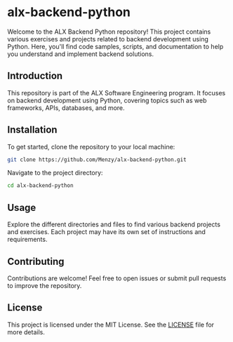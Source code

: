 # alx-backend-python
Welcome to the ALX Backend Python repository! This project contains various exercises and projects related to backend development using Python. Here, you'll find code samples, scripts, and documentation to help you understand and implement backend solutions.


## Introduction
This repository is part of the ALX Software Engineering program. It focuses on backend development using Python, covering topics such as web frameworks, APIs, databases, and more.

## Installation
To get started, clone the repository to your local machine:
```bash
git clone https://github.com/Menzy/alx-backend-python.git
```
Navigate to the project directory:
```bash
cd alx-backend-python
```

## Usage
Explore the different directories and files to find various backend projects and exercises. Each project may have its own set of instructions and requirements.

## Contributing
Contributions are welcome! Feel free to open issues or submit pull requests to improve the repository.

## License
This project is licensed under the MIT License. See the [LICENSE](LICENSE) file for more details.